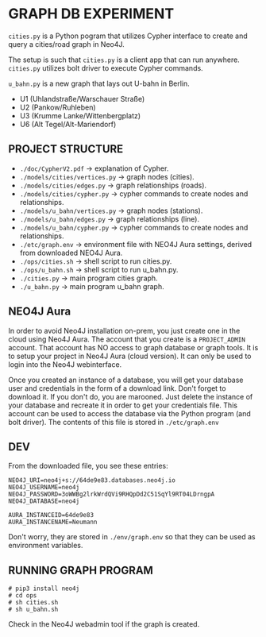 # GRAPH DB EXPERIMENT

`cities.py` is a Python pogram that utilizes Cypher interface to create and query a cities/road graph in Neo4J.

The setup is such that `cities.py` is a client app that can run anywhere. `cities.py` utilizes bolt driver to execute Cypher commands.

`u_bahn.py` is a new graph that lays out U-bahn in Berlin.
* U1 (Uhlandstraße/Warschauer Straße)
* U2 (Pankow/Ruhleben) 
* U3 (Krumme Lanke/Wittenbergplatz)
* U6 (Alt Tegel/Alt-Mariendorf)


## PROJECT STRUCTURE

* `./doc/CypherV2.pdf` -> explanation of Cypher.  
* `./models/cities/vertices.py` -> graph nodes (cities).  
* `./models/cities/edges.py` -> graph relationships (roads).  
* `./models/cities/cypher.py` -> cypher commands to create nodes and relationships.  
* `./models/u_bahn/vertices.py` -> graph nodes (stations).  
* `./models/u_bahn/edges.py` -> graph relationships (line).  
* `./models/u_bahn/cypher.py` -> cypher commands to create nodes and relationships.  
* `./etc/graph.env` -> environment file with NEO4J Aura settings, derived from downloaded NEO4J Aura.  
* `./ops/cities.sh` -> shell script to run cities.py.  
* `./ops/u_bahn.sh` -> shell script to run u_bahn.py.  
* `./cities.py` -> main program cities graph.  
* `./u_bahn.py` -> main program u_bahn graph.  


## NEO4J Aura
In order to avoid Neo4J installation on-prem, you just create one in the cloud using Neo4J Aura. The account that you create is a `PROJECT_ADMIN` account. That account has NO access to graph database or graph tools. It is to setup your project in Neo4J Aura (cloud version). It can only be used to login into the Neo4J webinterface.

Once you created an instance of a database, you will get your database user and credentials in the form of a download link. Don't forget to download it. If you don't do, you are marooned. Just delete the instance of your database and recreate it in order to get your credentials file. This account can be used to access the database via the Python program (and bolt driver). The contents of this file is stored in `./etc/graph.env`


## DEV
From the downloaded file, you see these entries:

```
NEO4J_URI=neo4j+s://64de9e83.databases.neo4j.io
NEO4J_USERNAME=neo4j
NEO4J_PASSWORD=3oWWBg2lrkWrdQVi9RHQpDd2C51SqYl9RT04LDrngpA
NEO4J_DATABASE=neo4j

AURA_INSTANCEID=64de9e83
AURA_INSTANCENAME=Neumann
```

Don't worry, they are stored in `./env/graph.env` so that they can be used as environment variables. 


## RUNNING GRAPH PROGRAM
```
# pip3 install neo4j
# cd ops
# sh cities.sh
# sh u_bahn.sh
```

Check in the Neo4J webadmin tool if the graph is created.
